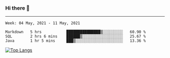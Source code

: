 ### Hi there 👋
---
<!--START_SECTION:waka-->
```text
Week: 04 May, 2021 - 11 May, 2021

Markdown   5 hrs           ███████████████▒░░░░░░░░░   60.90 % 
SQL        2 hrs 6 mins    ██████▒░░░░░░░░░░░░░░░░░░   25.67 % 
Java       1 hr 5 mins     ███▒░░░░░░░░░░░░░░░░░░░░░   13.36 % 
```
<!--END_SECTION:waka-->

[![Top Langs](https://github-readme-stats.vercel.app/api/top-langs/?username=HyunAh-iia&layout=compact)](https://github.com/anuraghazra/github-readme-stats)
<!--
**HyunAh-iia/HyunAh-iia** is a ✨ _special_ ✨ repository because its `README.md` (this file) appears on your GitHub profile.

Here are some ideas to get you started:

- 🔭 I’m currently working on ...
- 🌱 I’m currently learning ...
- 👯 I’m looking to collaborate on ...
- 🤔 I’m looking for help with ...
- 💬 Ask me about ...
- 📫 How to reach me: ...
- 😄 Pronouns: ...
- ⚡ Fun fact: ...
-->
